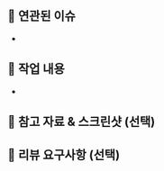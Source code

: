 <!--
선택 사항은 사용하지 않을 시, 지워주세요
-->

## 🔖 연관된 이슈

<!--#[이슈번호], #[이슈번호]-->

-

## 📂 작업 내용

<!--이번 PR에서 작업한 내용을 간략히 설명해주세요(이미지 첨부 가능)-->

-

## 📑 참고 자료 & 스크린샷 (선택)

## 📢 리뷰 요구사항 (선택)

<!--
리뷰어가 특별히 봐주었으면 하는 부분이 있다면 작성해주세요
ex) 메서드 XXX의 이름을 더 잘 짓고 싶은데 혹시 좋은 명칭이 있을까요?
-->
